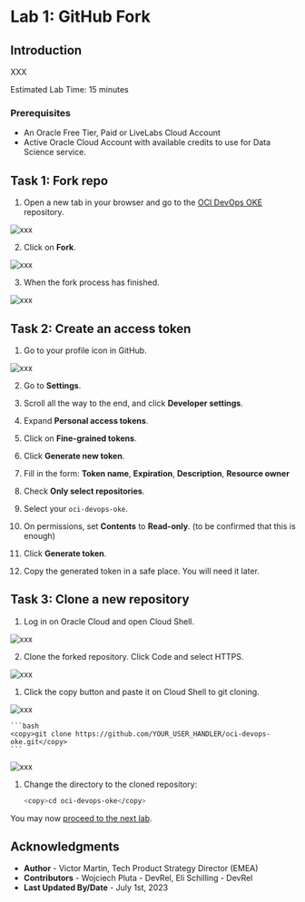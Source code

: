 # Lab 1: GitHub Fork

## Introduction

XXX

Estimated Lab Time: 15 minutes

### Prerequisites

* An Oracle Free Tier, Paid or LiveLabs Cloud Account
* Active Oracle Cloud Account with available credits to use for Data Science service.

## Task 1: Fork repo

1. Open a new tab in your browser and go to the [OCI DevOps OKE](https://github.com/vmleon/oci-devops-oke) repository.
  
  ![xxx](images/xxx-xxx-xxx.png)

2. Click on **Fork**.
  
  ![xxx](images/xxx-xxx-xxx.png)

3. When the fork process has finished.
  
  ![xxx](images/xxx-xxx-xxx.png)

## Task 2: Create an access token

1. Go to your profile icon in GitHub.
  
  ![xxx](images/xxx-xxx-xxx.png)

2. Go to **Settings**.

3. Scroll all the way to the end, and click **Developer settings**.

4. Expand **Personal access tokens**.

5. Click on **Fine-grained tokens**.

6. Click **Generate new token**.

7. Fill in the form: **Token name**, **Expiration**, **Description**, **Resource owner**

8. Check **Only select repositories**.

9. Select your `oci-devops-oke`.

10. On permissions, set **Contents** to **Read-only**. (to be confirmed that this is enough)

11. Click **Generate token**.

12. Copy the generated token in a safe place. You will need it later.

## Task 3: Clone a new repository

1. Log in on Oracle Cloud and open Cloud Shell.
  
  ![xxx](images/xxx-xxx-xxx.png)

2. Clone the forked repository. Click Code and select HTTPS.
    
  ![xxx](images/xxx-xxx-xxx.png)

1. Click the copy button and paste it on Cloud Shell to git cloning.

  ![xxx](images/xxx-xxx-xxx.png)

    ```bash
    <copy>git clone https://github.com/YOUR_USER_HANDLER/oci-devops-oke.git</copy>
    ```

  ![xxx](images/xxx-xxx-xxx.png)

1. Change the directory to the cloned repository:
    
    ```bash
    <copy>cd oci-devops-oke</copy>
    ```

You may now [proceed to the next lab](#next).

## Acknowledgments

* **Author** - Victor Martin, Tech Product Strategy Director (EMEA)
* **Contributors** - Wojciech Pluta - DevRel, Eli Schilling - DevRel
* **Last Updated By/Date** - July 1st, 2023